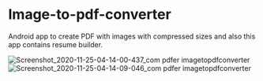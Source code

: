 # Image-to-pdf-converter
Android app to create PDF with images with compressed sizes and also this app contains resume builder.

![Screenshot_2020-11-25-04-14-00-437_com pdfer imagetopdfconverter](https://user-images.githubusercontent.com/52692588/100160555-d4523080-2ed5-11eb-8efc-e355e5e12e95.jpg)
![Screenshot_2020-11-25-04-14-09-046_com pdfer imagetopdfconverter](https://user-images.githubusercontent.com/52692588/100160565-da481180-2ed5-11eb-9b67-6549999a3197.jpg)
